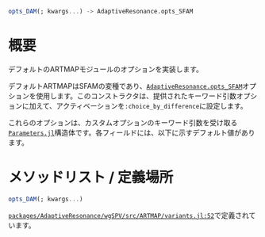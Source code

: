 ```julia
opts_DAM(; kwargs...) -> AdaptiveResonance.opts_SFAM

```

# 概要

デフォルトのARTMAPモジュールのオプションを実装します。

デフォルトARTMAPはSFAMの変種であり、[`AdaptiveResonance.opts_SFAM`](@ref)オプションを使用します。このコンストラクタは、提供されたキーワード引数オプションに加えて、アクティベーションを`:choice_by_difference`に設定します。

これらのオプションは、カスタムオプションのキーワード引数を受け取る[`Parameters.jl`](https://github.com/mauro3/Parameters.jl)構造体です。各フィールドには、以下に示すデフォルト値があります。

# メソッドリスト / 定義場所

```julia
opts_DAM(; kwargs...)
```

[`packages/AdaptiveResonance/wgSPV/src/ARTMAP/variants.jl:52`](file:///home/terasaki/.julia/packages/AdaptiveResonance/wgSPV/src/ARTMAP/variants.jl)で定義されています。
